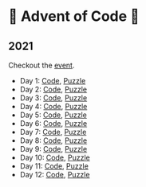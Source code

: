 # 🎄 Advent of Code 🎄

## 2021

Checkout the [event](https://adventofcode.com/2021).

-   Day 1: [Code](https://github.com/Stevemaster92/advent-of-code/tree/main/01), [Puzzle](https://adventofcode.com/2021/day/1)
-   Day 2: [Code](https://github.com/Stevemaster92/advent-of-code/tree/main/02), [Puzzle](https://adventofcode.com/2021/day/2)
-   Day 3: [Code](https://github.com/Stevemaster92/advent-of-code/tree/main/03), [Puzzle](https://adventofcode.com/2021/day/3)
-   Day 4: [Code](https://github.com/Stevemaster92/advent-of-code/tree/main/04), [Puzzle](https://adventofcode.com/2021/day/4)
-   Day 5: [Code](https://github.com/Stevemaster92/advent-of-code/tree/main/05), [Puzzle](https://adventofcode.com/2021/day/5)
-   Day 6: [Code](https://github.com/Stevemaster92/advent-of-code/tree/main/06), [Puzzle](https://adventofcode.com/2021/day/6)
-   Day 7: [Code](https://github.com/Stevemaster92/advent-of-code/tree/main/07), [Puzzle](https://adventofcode.com/2021/day/7)
-   Day 8: [Code](https://github.com/Stevemaster92/advent-of-code/tree/main/08), [Puzzle](https://adventofcode.com/2021/day/8)
-   Day 9: [Code](https://github.com/Stevemaster92/advent-of-code/tree/main/09), [Puzzle](https://adventofcode.com/2021/day/9)
-   Day 10: [Code](https://github.com/Stevemaster92/advent-of-code/tree/main/10), [Puzzle](https://adventofcode.com/2021/day/10)
-   Day 11: [Code](https://github.com/Stevemaster92/advent-of-code/tree/main/11), [Puzzle](https://adventofcode.com/2021/day/11)
-   Day 12: [Code](https://github.com/Stevemaster92/advent-of-code/tree/main/12), [Puzzle](https://adventofcode.com/2021/day/12)

